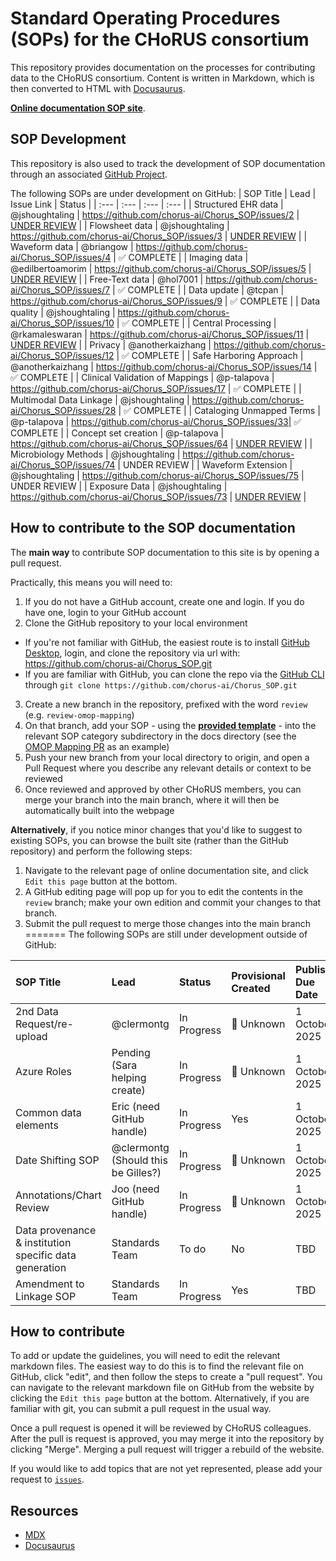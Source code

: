 # Standard Operating Procedures (SOPs) for the CHoRUS consortium

This repository provides documentation on the processes for contributing data to the CHoRUS consortium. Content is written in Markdown, which is then converted to HTML with [Docusaurus](https://docusaurus.io/).

[**Online documentation SOP site**](https://chorus-ai.github.io/Chorus_SOP/). 

## SOP Development

This repository is also used to track the development of SOP documentation through an associated [GitHub Project](https://github.com/orgs/chorus-ai/projects/13).

The following SOPs are under development on GitHub:
| SOP Title | Lead | Issue Link | Status |
| :--- | :--- | :--- | :--- |
| Structured EHR data | @jshoughtaling | https://github.com/chorus-ai/Chorus_SOP/issues/2 | [UNDER REVIEW](https://github.com/chorus-ai/Chorus_SOP/pull/68) |
| Flowsheet data | @jshoughtaling | https://github.com/chorus-ai/Chorus_SOP/issues/3 | [UNDER REVIEW](https://github.com/chorus-ai/Chorus_SOP/pull/69) |
| Waveform data | @briangow | https://github.com/chorus-ai/Chorus_SOP/issues/4 | ✅ COMPLETE |
| Imaging data | @edilbertoamorim | https://github.com/chorus-ai/Chorus_SOP/issues/5 | [UNDER REVIEW](https://github.com/chorus-ai/Chorus_SOP/pull/71) |
| Free-Text data | @hol7001 | https://github.com/chorus-ai/Chorus_SOP/issues/7 | ✅ COMPLETE |
| Data update | @tcpan | https://github.com/chorus-ai/Chorus_SOP/issues/9 | ✅ COMPLETE |
| Data quality | @jshoughtaling | https://github.com/chorus-ai/Chorus_SOP/issues/10 | ✅ COMPLETE |
| Central Processing | @rkamaleswaran | https://github.com/chorus-ai/Chorus_SOP/issues/11 | [UNDER REVIEW](https://github.com/chorus-ai/Chorus_SOP/pull/70) |
| Privacy | @anotherkaizhang | https://github.com/chorus-ai/Chorus_SOP/issues/12 | ✅ COMPLETE |
| Safe Harboring Approach | @anotherkaizhang | https://github.com/chorus-ai/Chorus_SOP/issues/14 | ✅ COMPLETE |
| Clinical Validation of Mappings | @p-talapova | https://github.com/chorus-ai/Chorus_SOP/issues/17 | ✅ COMPLETE |
| Multimodal Data Linkage | @jshoughtaling | https://github.com/chorus-ai/Chorus_SOP/issues/28 | ✅ COMPLETE |
| Cataloging Unmapped Terms | @p-talapova | https://github.com/chorus-ai/Chorus_SOP/issues/33| ✅ COMPLETE |
| Concept set creation  | @p-talapova | https://github.com/chorus-ai/Chorus_SOP/issues/64   | [UNDER REVIEW](https://github.com/chorus-ai/Chorus_SOP/pull/72)                | 
| Microbiology Methods  | @jshoughtaling | https://github.com/chorus-ai/Chorus_SOP/issues/74   | UNDER REVIEW                 | 
| Waveform Extension | @jshoughtaling  | https://github.com/chorus-ai/Chorus_SOP/issues/75  | UNDER REVIEW              |
| Exposure Data | @jshoughtaling  | https://github.com/chorus-ai/Chorus_SOP/issues/73  | [UNDER REVIEW](https://github.com/chorus-ai/Chorus_SOP/pull/70)                |

## How to contribute to the SOP documentation

The **main way** to contribute SOP documentation to this site is by opening a pull request.

Practically, this means you will need to:
1. If you do not have a GitHub account, create one and login. If you do have one, login to your GitHub account
2. Clone the GitHub repository to your local environment
  - If you're not familiar with GitHub, the easiest route is to install [GitHub Desktop](https://desktop.github.com/), login, and clone the repository via url with: https://github.com/chorus-ai/Chorus_SOP.git
  - If you are familiar with GitHub, you can clone the repo via the [GitHub CLI](https://cli.github.com/) through `git clone https://github.com/chorus-ai/Chorus_SOP.git`
3. Create a new branch in the repository, prefixed with the word `review` (e.g. `review-omop-mapping`)
4. On that branch, add your SOP - using the [**provided template**](https://github.com/chorus-ai/Chorus_SOP/blob/main/sop-website/docs/TEMPLATE/SOP-Template.mdx) - into the relevant SOP category subdirectory in the docs directory (see the [OMOP Mapping PR](https://github.com/chorus-ai/Chorus_SOP/pull/19) as an example)
5. Push your new branch from your local directory to origin, and open a Pull Request where you describe any relevant details or context to be reviewed
6. Once reviewed and approved by other CHoRUS members, you can merge your branch into the main branch, where it will then be automatically built into the webpage

**Alternatively**, if you notice minor changes that you'd like to suggest to existing SOPs, you can browse the built site (rather than the GitHub repository) and perform the following steps:

1. Navigate to the relevant page of online documentation site, and click `Edit this page` button at the bottom.
2. A GitHub editing page will pop up for you to edit the contents in the `review` branch; make your own edition and commit your changes to that branch.
3. Submit the pull request to merge those changes into the main branch
=======
The following SOPs are still under development outside of GitHub:

| SOP Title                                                             | Lead                                | Status      | Provisional Created | Publish Due Date                      | Notes |
|:----------------------------------------------------------------------|:------------------------------------|:------------|:--------------------|:--------------------------------------|:------|
| 2nd Data Request/re-upload                                            | @clermontg                          | In Progress | 🔴 Unknown          | 1 October 2025                        |       |
| Azure Roles                                                           | Pending (Sara helping create)       | In Progress | 🔴 Unknown          | 1 October 2025                        |       |
| Common data elements                                                  | Eric (need GitHub handle)           | In Progress | Yes                 | 1 October 2025                        |       |
| Date Shifting SOP                                                     | @clermontg (Should this be Gilles?) | In Progress | 🔴 Unknown          | 1 October 2025                        |       |
| Annotations/Chart Review                                              | Joo (need GitHub handle)            | In Progress | 🔴 Unknown          | 1 October 2025                        |       |
| Data provenance & institution specific data generation                | Standards Team                      | To do       | No                  | TBD                                   |       |
| Amendment to Linkage SOP                                              | Standards Team                      | In Progress | Yes                 | TBD                                   |       | 

## How to contribute

To add or update the guidelines, you will need to edit the relevant markdown files. The easiest way to do this is to find the relevant file on GitHub, click "edit", and then follow the steps to create a "pull request". You can navigate to the relevant markdown file on GitHub from the website by clicking the `Edit this page` button at the bottom. Alternatively, if you are familiar with git, you can submit a pull request in the usual way.

Once a pull request is opened it will be reviewed by CHoRUS colleagues. After the pull is request is approved, you may merge it into the repository by clicking "Merge". Merging a pull request will trigger a rebuild of the website.

If you would like to add topics that are not yet represented, please add your request to [`issues`](https://github.com/chorus-ai/Chorus_SOP/issues).

## Resources

- [MDX](https://mdxjs.com/)
- [Docusaurus](https://docusaurus.io/)
